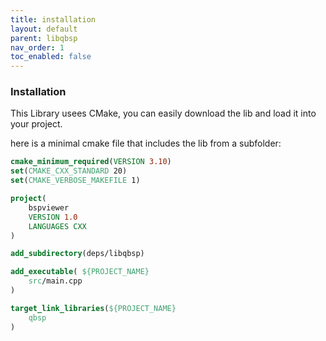 ```yaml
---
title: installation
layout: default
parent: libqbsp
nav_order: 1
toc_enabled: false
---
```


### Installation

This Library usees CMake, you can easily download the lib and load it into your project.

here is a minimal cmake file that includes the lib from a subfolder:

```cmake
cmake_minimum_required(VERSION 3.10)
set(CMAKE_CXX_STANDARD 20)
set(CMAKE_VERBOSE_MAKEFILE 1)

project(
    bspviewer
    VERSION 1.0
    LANGUAGES CXX
)

add_subdirectory(deps/libqbsp)

add_executable( ${PROJECT_NAME}
    src/main.cpp
)

target_link_libraries(${PROJECT_NAME}
    qbsp
)
```